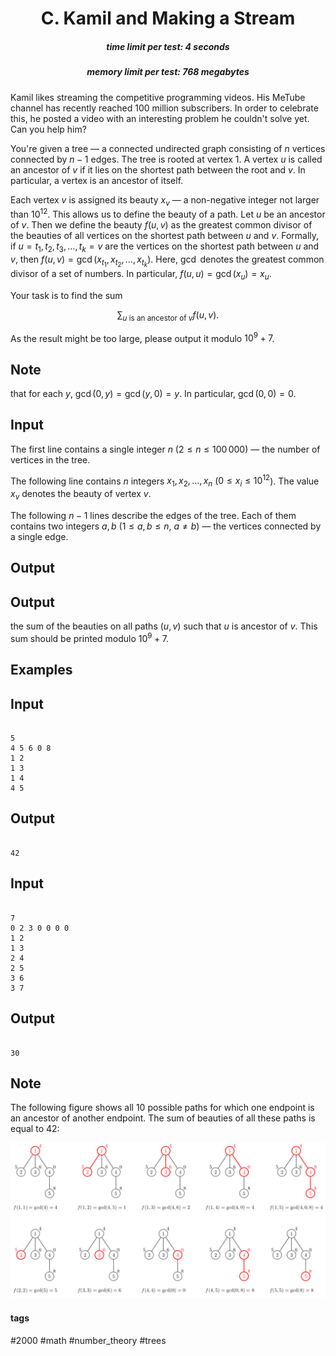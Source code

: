 <h1 style='text-align: center;'> C. Kamil and Making a Stream</h1>

<h5 style='text-align: center;'>time limit per test: 4 seconds</h5>
<h5 style='text-align: center;'>memory limit per test: 768 megabytes</h5>

Kamil likes streaming the competitive programming videos. His MeTube channel has recently reached $100$ million subscribers. In order to celebrate this, he posted a video with an interesting problem he couldn't solve yet. Can you help him?

You're given a tree — a connected undirected graph consisting of $n$ vertices connected by $n - 1$ edges. The tree is rooted at vertex $1$. A vertex $u$ is called an ancestor of $v$ if it lies on the shortest path between the root and $v$. In particular, a vertex is an ancestor of itself.

Each vertex $v$ is assigned its beauty $x_v$ — a non-negative integer not larger than $10^{12}$. This allows us to define the beauty of a path. Let $u$ be an ancestor of $v$. Then we define the beauty $f(u, v)$ as the greatest common divisor of the beauties of all vertices on the shortest path between $u$ and $v$. Formally, if $u=t_1, t_2, t_3, \dots, t_k=v$ are the vertices on the shortest path between $u$ and $v$, then $f(u, v) = \gcd(x_{t_1}, x_{t_2}, \dots, x_{t_k})$. Here, $\gcd$ denotes the greatest common divisor of a set of numbers. In particular, $f(u, u) = \gcd(x_u) = x_u$.

Your task is to find the sum

$$ \sum_{u\text{ is an ancestor of }v} f(u, v). $$

As the result might be too large, please output it modulo $10^9 + 7$.

## Note

 that for each $y$, $\gcd(0, y) = \gcd(y, 0) = y$. In particular, $\gcd(0, 0) = 0$.

## Input

The first line contains a single integer $n$ ($2 \le n \le 100\,000$) — the number of vertices in the tree.

The following line contains $n$ integers $x_1, x_2, \dots, x_n$ ($0 \le x_i \le 10^{12}$). The value $x_v$ denotes the beauty of vertex $v$.

The following $n - 1$ lines describe the edges of the tree. Each of them contains two integers $a, b$ ($1 \le a, b \le n$, $a \neq b$) — the vertices connected by a single edge.

## Output

## Output

 the sum of the beauties on all paths $(u, v)$ such that $u$ is ancestor of $v$. This sum should be printed modulo $10^9 + 7$.

## Examples

## Input


```

5
4 5 6 0 8
1 2
1 3
1 4
4 5

```
## Output


```

42

```
## Input


```

7
0 2 3 0 0 0 0
1 2
1 3
2 4
2 5
3 6
3 7

```
## Output


```

30

```
## Note

The following figure shows all $10$ possible paths for which one endpoint is an ancestor of another endpoint. The sum of beauties of all these paths is equal to $42$:

 ![](images/e686611ec2a6573e6e05680089e5474edc45f3b3.png) 

#### tags 

#2000 #math #number_theory #trees 